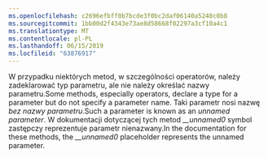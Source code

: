 ```yaml
---
ms.openlocfilehash: c2696efbff0b7bcde3f0bc2daf06140a5248c0b8
ms.sourcegitcommit: 1bb00d2f4343e73ae8d58668f02297a3cf10a4c1
ms.translationtype: MT
ms.contentlocale: pl-PL
ms.lasthandoff: 06/15/2019
ms.locfileid: "63876917"
---
```

<span data-ttu-id="2cc5f-101">W przypadku niektórych metod, w szczególności operatorów, należy zadeklarować typ parametru, ale nie należy określać nazwy parametru.</span><span class="sxs-lookup"><span data-stu-id="2cc5f-101">Some methods, especially operators, declare a type for a parameter but do not specify a parameter name.</span></span> <span data-ttu-id="2cc5f-102">Taki parametr nosi nazwę *bez nazwy parametru*.</span><span class="sxs-lookup"><span data-stu-id="2cc5f-102">Such a parameter is known as an *unnamed parameter*.</span></span> <span data-ttu-id="2cc5f-103">W dokumentacji dotyczącej tych metod *__unnamed0* symbol zastępczy reprezentuje parametr nienazwany.</span><span class="sxs-lookup"><span data-stu-id="2cc5f-103">In the documentation for these methods, the *__unnamed0* placeholder represents the unnamed parameter.</span></span>